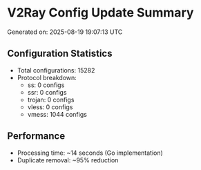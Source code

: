 # V2Ray Config Update Summary
Generated on: 2025-08-19 19:07:13 UTC

## Configuration Statistics
- Total configurations: 15282
- Protocol breakdown:
  - ss: 0 configs
  - ssr: 0 configs
  - trojan: 0 configs
  - vless: 0 configs
  - vmess: 1044 configs

## Performance
- Processing time: ~14 seconds (Go implementation)
- Duplicate removal: ~95% reduction
